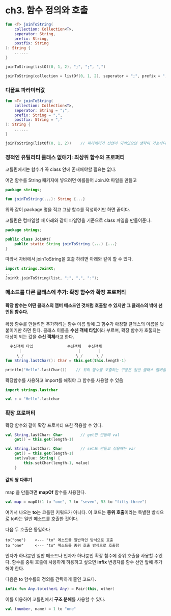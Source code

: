 # ch3. 함수 정의와 호출

```kotlin
fun <T> joinToString(
    collection: Collection<T>,
    seperator: String,
    prefix: String,
    postfix: String
): String {
    ......
}

joinToString(listOf(0, 1, 2), ";", ";", ",")

joinToString(collection = listOf(0, 1, 2), seperator = ";", prefix = ";", postfix = ",")    // 명시적으로 이름에 인자를 붙일 수 있음
```

### 디폴트 파라미터값

```kotlin
fun <T> joinToString(
    collection: Collection<T>,
    seperator: String = ";",
    prefix: String = ",",
    postfix: String = ","
): String {
    ......
}

joinToString(listOf(0, 1, 2))    // 파라메터가 선언이 되어있으면 생략이 가능하다.
```

### 정적인 유틸리티 클래스 없애기: 최상위 함수와 프로퍼티

코틀린에서는 함수가 꼭 class 안에 존재해야할 필요는 없다.

어떤 함수를 String 패키지에 넣으려면 예를들어 Join.Kt 파일을 만들고

```kotlin
package strings;

fun joinToString(...): String {...}
```

위와 같이 package 명을 적고 그냥 함수를 작성하기만 하면 끝이다.

코틀린은 컴파일할 때 아래와 같이 파일명을 기준으로 class 파일을 만들어준다.

```java
package strings;

public class JoinKt{
    public static String joinToString (...) {...}
}
```

따라서 자바에서 joinToString을 호출 하려면 아래와 같이 할 수 있다.

```kotlin
import strings.JoinKt;
...
JoinKt.joinToString(list, ";", ",", ":");
```

### 메소드를 다른 클래스에 추가: 확장 함수와 확장 프로퍼티

#### 확장 함수는 어떤 클래스의 맴버 메소드인 것처럼 호출할 수 있지만 그 클래스의 밖에 선언된 함수다.

확장 함수를 만들려면 추가하려는 함수 이름 앞에 그 함수가 확장할 클래스의 이름을 덧붙이기만 하면 된다. 클래스 이름을 **수신 객체 타입**이라 부르며, 확장 함수가 호툴되는 대상이 되는 값을 **수신 객체**라고 한다.

```kotlin
  수신객체 타입               수신객체   수신객체
      |                         |        |
     \ /                       \ /      \ /
fun String.lastChar(): Char = this.get(this.length-1)

println("Hello".lastChar())    // 위의 함수를 호출하는 구문은 일반 클래스 맴버를 호출하는 구문과 같다.
```

확장함수를 사용하고 import를 해줘야 그 함수를 사용할 수 있음

```kotlin
import strings.lastchar

val c = "Hello".lastchar
```

### 확장 프로퍼티

확장 함수와 같이 확장 프로퍼티 또한 적용할 수 있다.

```kotlin
val String,lastChar: Char        // get만 만들때 val
    get() = this.get(length-1)

val String,lastChar: Char        // set도 만들고 싶을때는 var
    get() = this.get(length-1)
    set(value: String) {
        this.setChar(length-1, value)
    }
```

#### 값의 쌍 다루기

map 을 만들려면 **mapOf** 함수를 사용한다.

```kotlin
val map = mapOf(1 to "one", 7 to "seven", 53 to "fifty-three")
```

여기서 나오는 **to**는 코틀린 키워드가 아니다. 이 코드는 **중위 호출**이라는 특별한 방식으로 to라는 일반 메소드를 호출한 것이다.

다음 두 호출은 동일하다

```text
to("one")    <--- "to" 메소드를 일반적인 방식으로 호출
to "one"     <--- "to" 메소드를 중위 호출 방식으로 호출함
```

인자가 하나뿐인 일반 메소드나 인자가 하나뿐인 확장 함수에 중위 호출을 사용할 수있다. 함수를 중위 호출에 사용하게 허용하고 싶으면 **infix** 변경자를 함수 선언 앞에 추가해야 한다.

다음은 to 함수를의 정의를 간략하게 줄인 코드다.

```kotlin
infix fun Any.to(otherL Any) = Pair(this, other)
```

이를 이용하여 코틀린에서 **구조 분해**를 사용할 수 있다.

```kotlin
val (number, name) = 1 to "one"
```

